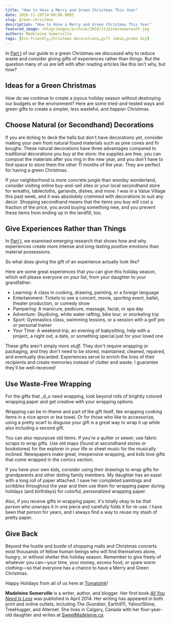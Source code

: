 ```yaml
---
title: "How to Have a Merry and Green Christmas This Year"
date: 2016-11-28T14:00:06.000Z
slug: green-christmas
description: "How to Have a Merry and Green Christmas This Year"
featured_image: /blog/images/archive/2016/11/pineconewreath.jpg
authors: Madeleine Somerville
tags: [Eco-friendly,Christmas Decorations,gift ideas,green diy]
---
```


In [Part I](https://www.tomatoink.com/blog/posts/holiday-shopping-leads-to-debt-pollution-discontent.html) of our guide to a green Christmas we discussed why to reduce waste and consider giving gifts of experiences rather than things. But the question many of us are left with after reading articles like this isn't why, but _how?_

## Ideas for a Green Christmas

How do we continue to create a joyous holiday season without destroying our budgets or the environment? Here are some tried-and-tested ways and green gifts to create a simpler, less wasteful, and _happier_ Christmas.

## Choose Natural (or Secondhand) Decorations

If you are itching to deck the halls but don't have decorations yet, consider making your own from natural found materials such as pine cones and fir boughs. These natural decorations have three advantages compared to traditional decorations you buy at the store: the supplies are free, you can compost the materials after you ring in the new year, and you don't have to find space to store them the other 11 months of the year. They are perfect for having a green Christmas.

If your neighborhood is more concrete jungle than woodsy wonderland, consider visiting online buy-and-sell sites or your local secondhand store for wreaths, tablecloths, garlands, dishes, and more. I was in a Value Village this past week, and it was absolutely _crammed_ with decorations to suit any decor. Shopping secondhand means that the items you buy will cost a fraction of the price, you avoid buying something new, and you prevent these items from ending up in the landfill, too.

## Give Experiences Rather than Things

In [Part I](https://www.tomatoink.com/blog/posts/holiday-shopping-leads-to-debt-pollution-discontent.html), we examined emerging research that shows how and why experiences create more intense and long-lasting positive emotions than material possessions.

So what does giving the gift of an experience actually look like?

Here are some great experiences that you can give this holiday season, which will please everyone on your list, from your daughter to your grandfather:

* Learning: A class in cooking, drawing, painting, or a foreign language
* Entertainment: Tickets to see a concert, movie, sporting event, ballet, theater production, or comedy show
* Pampering: A manicure, pedicure, massage, facial, or spa day
* Adventure: Skydiving, white water rafting, bike tour, or snorkeling trip
* Sport: Gymnastics class, swimming lessons, or a session with a golf pro or personal trainer
* Your Time: A weekend trip, an evening of babysitting, help with a project, a night out, a date, or something special just for your loved one

These gifts aren't simply more _stuff_. They don't require wrapping or packaging, and they don't need to be stored, maintained, cleaned, repaired, and eventually discarded. Experiences serve to enrich the lives of their recipients and create memories instead of clutter and waste. I guarantee they'll be well-received!

## Use Waste-Free Wrapping

For the gifts that _d_o need wrapping, look beyond rolls of brightly colored wrapping paper and get creative with your wrapping options.

Wrapping can be in-theme and part of the gift itself, like wrapping cooking items in a nice apron or tea towel. Or for those who like to accessorize, using a pretty scarf to disguise your gift is a great way to wrap it up while also including a second gift.

You can also repurpose old items. If you're a quilter or sewer, use fabric scraps to wrap gifts. Use old maps (found at secondhand stores or bookstores) for the explorer in your life or sheet music for the musically inclined. Newspapers make great, inexpensive wrapping, and kids love gifts that come wrapped in the comics section.

If you have your own kids, consider using their drawings to wrap gifts for grandparents and other doting family members. My daughter has an easel with a long roll of paper attached. I save her completed paintings and scribbles throughout the year and then use them for wrapping paper during holidays (and birthdays) for colorful, personalized wrapping paper.

Also, if you receive gifts in wrapping paper, it's totally okay to be _that person_ who unwraps it in one piece and carefully folds it for re-use. I have been that person for years, and I always find a way to reuse my stash of pretty paper.

## Give Back

Beyond the hustle and bustle of shopping malls and Christmas concerts exist thousands of fellow human beings who will find themselves alone, hungry, or without shelter this holiday season. Remember to give freely of whatever you can—your time, your money, excess food, or spare warm clothing—so that everyone has a chance to have a Merry and Green Christmas.

Happy Holidays from all of us here at [TomatoInk](https://www.tomatoink.com/)!

**Madeleine Somerville** is a writer, author, and blogger. Her first book _[All You Need Is Less](https://www.amazon.com/All-You-Need-Less-Eco-friendly/dp/1936740796/ref=redir%5Fmobile%5Fdesktop?ie=UTF8&keywords=all%20you%20need%20is%20less&qid=1384833699&ref%5F=redir%5Fmdp%5Fmobile&ref%5F=sr%5F1%5F1&sr=8-1#featureBulletsAndDetailBullets%5Fsecondary%5Fview%5Fdiv%5F1420603307068)_ was published in April 2014\. Her writing has appeared in both print and online outlets, including _The Guardian_, Earth911, Yahoo!Shine, TreeHugger, and Alternet. She lives in Calgary, Canada with her four-year-old daughter and writes at [SweetMadeleine.ca](http://sweetmadeleine.ca/).